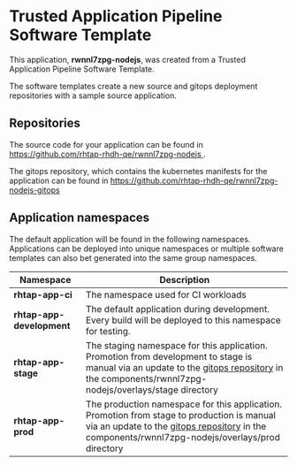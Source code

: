# Trusted Application Pipeline Software Template

This application, **rwnnl7zpg-nodejs**, was created from a Trusted Application Pipeline Software Template.

The software templates create a new source and gitops deployment repositories with a sample source application. 

## Repositories

The source code for your application can be found in [https://github.com/rhtap-rhdh-qe/rwnnl7zpg-nodejs ](https://github.com/rhtap-rhdh-qe/rwnnl7zpg-nodejs ).
 
The gitops repository, which contains the kubernetes manifests for the application can be found in 
[https://github.com/rhtap-rhdh-qe/rwnnl7zpg-nodejs-gitops ](https://github.com/rhtap-rhdh-qe/rwnnl7zpg-nodejs-gitops ) 

## Application namespaces 

The default application will be found in the following namespaces. Applications can be deployed into unique namespaces or multiple software templates can also bet generated into the same group namespaces.  

|  Namespace   |  Description   |  
| -------- | -------- |
| **rhtap-app-ci** | The namespace used for CI workloads |
| **rhtap-app-development** | The default application during development. Every build will be deployed to this namespace for testing. |
| **rhtap-app-stage** | The staging namespace for this application. Promotion from development to stage is manual via an update to the [gitops repository](https://github.com/rhtap-rhdh-qe/rwnnl7zpg-nodejs-gitops ) in the components/rwnnl7zpg-nodejs/overlays/stage directory |
| **rhtap-app-prod** | The production namespace for this application. Promotion from stage to production is manual via an update to the [gitops repository](https://github.com/rhtap-rhdh-qe/rwnnl7zpg-nodejs-gitops ) in the components/rwnnl7zpg-nodejs/overlays/prod directory |